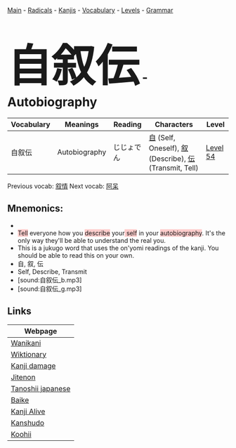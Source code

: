 <style> bigfont {font-size: 100px}</style>
[Main](../README.md) -
[Radicals](../radicals.md) -
[Kanjis](../kanjis.md) -
[Vocabulary](../vocabulary.md) -
[Levels](../levels.md) -
[Grammar](../grammar.md)
# <bigfont> 自叙伝</bigfont> - Autobiography 

| Vocabulary | Meanings | Reading | Characters | Level |
| --- | --- | --- | --- | --- |
| 自叙伝 | Autobiography | じじょでん |  [自](../kanjis/自.md) (Self, Oneself), [叙](../kanjis/叙.md) (Describe), [伝](../kanjis/伝.md) (Transmit, Tell) | [Level 54](../levels/wk_level54.md) |

Previous vocab: [叙情](叙情.md) Next vocab: [阿呆](阿呆.md) 

## Mnemonics:

* 
* <span style="background-color:#ffcccb"> Tell</span> everyone how you <span style="background-color:#ffcccb"> describe</span> your<span style="background-color:#ffcccb"> self</span> in your <span style="background-color:#ffcccb"> autobiography</span>. It's the only way they'll be able to understand the real you.
* This is a jukugo word that uses the on'yomi readings of the kanji. You should be able to read this on your own.
* 自, 叙, 伝
* Self, Describe, Transmit
* [sound:自叙伝_b.mp3]
* [sound:自叙伝_g.mp3]


## Links 

| Webpage |
| --- |
| [Wanikani          ](https://www.wanikani.com/kanji/自叙伝) |
| [Wiktionary        ](https://en.wiktionary.org/wiki/自叙伝) |
| [Kanji damage      ](http://www.kanjidamage.com/kanji/search?utf8=✓&q=自叙伝) |
| [Jitenon           ](https://jitenon.com/kanji/自叙伝) |
| [Tanoshii japanese ](https://www.tanoshiijapanese.com/dictionary/kanji.cfm?k=自叙伝) |
| [Baike             ](https://baike.baidu.com/item/自叙伝) |
| [Kanji Alive       ](https://app.kanjialive.com/自叙伝) |
| [Kanshudo          ](https://www.kanshudo.com/searchmn?q=自叙伝) |
| [Koohii            ](https://kanji.koohii.com/study/kanji/自叙伝) |
